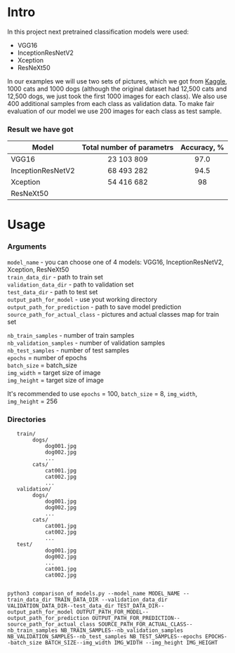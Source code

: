 # Intro

In this project next pretrained classification models were used:
 
 - VGG16
 - InceptionResNetV2
 - Xception
 - ResNeXt50

In our examples we will use two sets of pictures, which we got from [Kaggle](https://www.kaggle.com/c/dogs-vs-cats/data), 
1000 cats and 1000 dogs (although the original dataset had 12,500 cats and 12,500 dogs, we just took the first 1000 images for each class).
We also use 400 additional samples from each class as validation data. To make fair evaluation of our model we use 200 images for each class as test sample.


### Result we have got

| Model     | Total number of parametrs |      Accuracy, %       | 
|-----------|:-------:|:----------------------------:|
| VGG16  |23 103 809 | 97.0 | 
| InceptionResNetV2  | 68 493 282| 94.5| 
| Xception  | 54 416 682| 98 | 
| ResNeXt50 |  |  | 


# Usage

### Arguments

`model_name` - you can choose one of 4 models: VGG16, InceptionResNetV2, Xception, ResNeXt50 <br>
`train_data_dir` - path to train set <br>
`validation_data_dir` - path to validation set <br>
`test_data_dir` - path to test set<br>
`output_path_for_model` - use yout working directory <br>
`output_path_for_prediction` - path to save model prediction <br>
`source_path_for_actual_class` - pictures and actual classes map for train set <br>

`nb_train_samples` - number of train samples <br>
`nb_validation_samples` - number of validation samples <br>
`nb_test_samples` - number of test samples <br>
`epochs` = number of epochs <br>
`batch_size` = batch_size <br>
`img_width` = target size of image <br>
`img_height` = target size of image <br>

It's recommended to use `epochs` = 100, `batch_size` = 8, `img_width`, `img_height` = 256

### Directories

```
   train/
        dogs/
            dog001.jpg
            dog002.jpg
            ...
        cats/
            cat001.jpg
            cat002.jpg
            ...
   validation/
        dogs/
            dog001.jpg
            dog002.jpg
            ...
        cats/
            cat001.jpg
            cat002.jpg
            ...
   test/
            dog001.jpg
            dog002.jpg
            ...
            cat001.jpg
            cat002.jpg
  
```
  
  
```
python3 comparison_of_models.py --model_name MODEL_NAME --train_data_dir TRAIN_DATA_DIR --validation_data_dir VALIDATION_DATA_DIR--test_data_dir TEST_DATA_DIR--output_path_for_model OUTPUT_PATH_FOR_MODEL--output_path_for_prediction OUTPUT_PATH_FOR_PREDICTION--source_path_for_actual_class SOURCE_PATH_FOR_ACTUAL_CLASS--nb_train_samples NB_TRAIN_SAMPLES--nb_validation_samples NB_VALIDATION_SAMPLES--nb_test_samples NB_TEST_SAMPLES--epochs EPOCHS--batch_size BATCH_SIZE--img_width IMG_WIDTH --img_height IMG_HEIGHT

```
